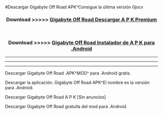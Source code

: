 #Descargar Gigabyte Off Road  APK^Consigue la última versión 0jocv



<div align="center">
<h3>Download >>>>> <a href="https://es-sites.web.app/?es= Gigabyte Off Road ">Gigabyte Off Road  Descargar A P K Premium</a></h3><br>

<h3>Download >>>>> <a href="https://es-sites.web.app/?es= Gigabyte Off Road ">Gigabyte Off Road  Instalador de A P K para .Android</a></h3>
</div>


----------------------------------------------------------

----------------------------------------------------------

----------------------------------------------------------

Descargar Gigabyte Off Road  .APK^MOD^ para .Android gratis.

Descargar la aplicación. Gigabyte Off Road  APK^El nombre es la versión para .Android.

Descargar Gigabyte Off Road  A P K [Sin anuncios]

Descargar Gigabyte Off Road  gratuita del mod para .Android.